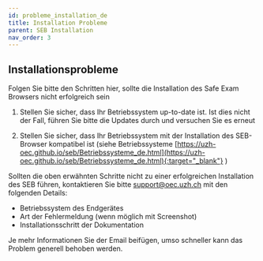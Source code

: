 ```yaml
---
id: probleme_installation_de
title: Installation Probleme
parent: SEB Installation
nav_order: 3
---
```


## Installationsprobleme

Folgen Sie bitte den Schritten hier, sollte die Installation des Safe Exam Browsers nicht erfolgreich sein

1. Stellen Sie sicher, dass Ihr Betriebssystem up-to-date ist. Ist dies nicht der Fall, führen Sie bitte die Updates durch und versuchen Sie es erneut

1. Stellen Sie sicher, dass Ihr Betriebssystem mit der Installation des SEB-Browser kompatibel ist (siehe Betriebssysteme [https://uzh-oec.github.io/seb/Betriebssysteme_de.html](https://uzh-oec.github.io/seb/Betriebssysteme_de.html){:target="_blank"} )


Sollten die oben erwähnten Schritte nicht zu einer erfolgreichen Installation des SEB führen, kontaktieren Sie bitte [support@oec.uzh.ch](mailto:support@oec.uzh.ch) mit den folgenden Details:
* Betriebssystem des Endgerätes
* Art der Fehlermeldung (wenn möglich mit Screenshot)
* Installationsschritt der Dokumentation 

Je mehr Informationen Sie der Email beifügen, umso schneller kann das Problem generell behoben werden.